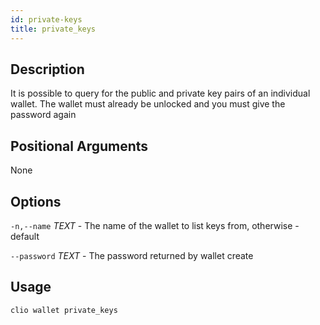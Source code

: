 ```yaml
---
id: private-keys
title: private_keys
---
```

## Description

It is possible to query for the public and private key pairs of an individual wallet. The wallet must already be unlocked and you must give the password again

## Positional Arguments

None

## Options

`-n,--name` _TEXT_ - The name of the wallet to list keys from, otherwise - default

`--password` _TEXT_ - The password returned by wallet create

## Usage

```javascript
clio wallet private_keys
```
